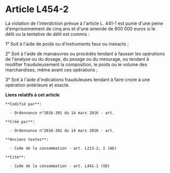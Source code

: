 # Article L454-2

La violation de l'interdiction prévue à l'article L. 441-1 est punie d'une peine d'emprisonnement de cinq ans et d'une amende
de 600 000 euros si le délit ou la tentative de délit est commis : 

1° Soit à l'aide de poids ou d'instruments faux ou inexacts ; 

2° Soit à l'aide de manœuvres ou procédés tendant à fausser les opérations de l'analyse ou du dosage, du pesage ou du
mesurage, ou tendant à modifier frauduleusement la composition, le poids ou le volume des marchandises, même avant ces
opérations ; 

3° Soit à l'aide d'indications frauduleuses tendant à faire croire à une opération antérieure et exacte.

**Liens relatifs à cet article**

	**Codifié par**:

	  - Ordonnance n°2016-301 du 14 mars 2016 - art.

	**Créé par**:

	  - Ordonnance n°2016-301 du 14 mars 2016 - art.

	**Anciens textes**:

	  - Code de la consommation - art. L213-2, I (Ab)

	**Cite**:

	  - Code de la consommation - art. L441-1 (VD)
